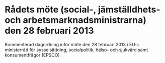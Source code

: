 # Rådets möte (social-, jämställdhets- och arbetsmarknadsministrarna) den 28 februari 2013

Kommenterad dagordning inför möte den 28 februari 2013 i EU:s ministerråd för sysselsättning, socialpolitik, hälso- och sjukvård samt konsumentfrågor (EPSCO)
